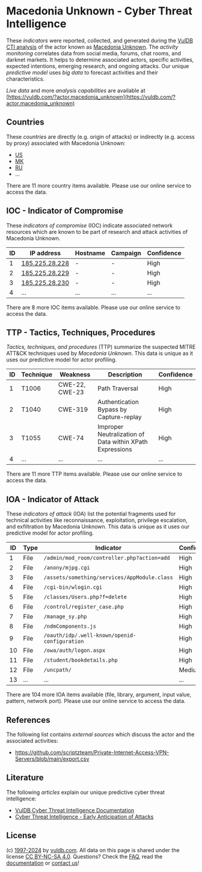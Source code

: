 # Macedonia Unknown - Cyber Threat Intelligence

These _indicators_ were reported, collected, and generated during the [VulDB CTI analysis](https://vuldb.com/?kb.cti) of the actor known as [Macedonia Unknown](https://vuldb.com/?actor.macedonia_unknown). The _activity monitoring_ correlates data from social media, forums, chat rooms, and darknet markets. It helps to determine associated actors, specific activities, expected intentions, emerging research, and ongoing attacks. Our unique _predictive model_ uses _big data_ to forecast activities and their characteristics.

_Live data_ and more _analysis capabilities_ are available at [https://vuldb.com/?actor.macedonia_unknown](https://vuldb.com/?actor.macedonia_unknown)

## Countries

These _countries_ are directly (e.g. origin of attacks) or indirectly (e.g. access by proxy) associated with Macedonia Unknown:

* [US](https://vuldb.com/?country.us)
* [MK](https://vuldb.com/?country.mk)
* [RU](https://vuldb.com/?country.ru)
* ...

There are 11 more country items available. Please use our online service to access the data.

## IOC - Indicator of Compromise

These _indicators of compromise_ (IOC) indicate associated network resources which are known to be part of research and attack activities of Macedonia Unknown.

ID | IP address | Hostname | Campaign | Confidence
-- | ---------- | -------- | -------- | ----------
1 | [185.225.28.228](https://vuldb.com/?ip.185.225.28.228) | - | - | High
2 | [185.225.28.229](https://vuldb.com/?ip.185.225.28.229) | - | - | High
3 | [185.225.28.230](https://vuldb.com/?ip.185.225.28.230) | - | - | High
4 | ... | ... | ... | ...

There are 8 more IOC items available. Please use our online service to access the data.

## TTP - Tactics, Techniques, Procedures

_Tactics, techniques, and procedures_ (TTP) summarize the suspected MITRE ATT&CK techniques used by _Macedonia Unknown_. This data is unique as it uses our predictive model for actor profiling.

ID | Technique | Weakness | Description | Confidence
-- | --------- | -------- | ----------- | ----------
1 | T1006 | CWE-22, CWE-23 | Path Traversal | High
2 | T1040 | CWE-319 | Authentication Bypass by Capture-replay | High
3 | T1055 | CWE-74 | Improper Neutralization of Data within XPath Expressions | High
4 | ... | ... | ... | ...

There are 11 more TTP items available. Please use our online service to access the data.

## IOA - Indicator of Attack

These _indicators of attack_ (IOA) list the potential fragments used for technical activities like reconnaissance, exploitation, privilege escalation, and exfiltration by Macedonia Unknown. This data is unique as it uses our predictive model for actor profiling.

ID | Type | Indicator | Confidence
-- | ---- | --------- | ----------
1 | File | `/admin/mod_room/controller.php?action=add` | High
2 | File | `/anony/mjpg.cgi` | High
3 | File | `/assets/something/services/AppModule.class` | High
4 | File | `/cgi-bin/wlogin.cgi` | High
5 | File | `/classes/Users.php?f=delete` | High
6 | File | `/control/register_case.php` | High
7 | File | `/manage_sy.php` | High
8 | File | `/ndmComponents.js` | High
9 | File | `/oauth/idp/.well-known/openid-configuration` | High
10 | File | `/owa/auth/logon.aspx` | High
11 | File | `/student/bookdetails.php` | High
12 | File | `/uncpath/` | Medium
13 | ... | ... | ...

There are 104 more IOA items available (file, library, argument, input value, pattern, network port). Please use our online service to access the data.

## References

The following list contains _external sources_ which discuss the actor and the associated activities:

* https://github.com/scriptzteam/Private-Internet-Access-VPN-Servers/blob/main/export.csv

## Literature

The following _articles_ explain our unique predictive cyber threat intelligence:

* [VulDB Cyber Threat Intelligence Documentation](https://vuldb.com/?kb.cti)
* [Cyber Threat Intelligence - Early Anticipation of Attacks](https://www.scip.ch/en/?labs.20201022)

## License

(c) [1997-2024](https://vuldb.com/?kb.changelog) by [vuldb.com](https://vuldb.com/?kb.about). All data on this page is shared under the license [CC BY-NC-SA 4.0](https://creativecommons.org/licenses/by-nc-sa/4.0/). Questions? Check the [FAQ](https://vuldb.com/?kb.faq), read the [documentation](https://vuldb.com/?kb) or [contact us](https://vuldb.com/?contact)!

